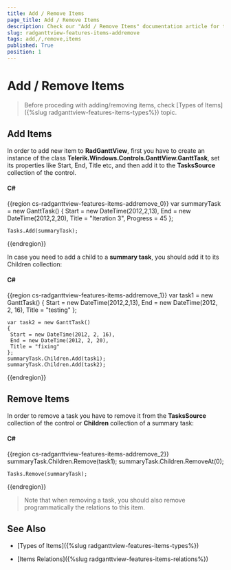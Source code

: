 ```yaml
---
title: Add / Remove Items
page_title: Add / Remove Items
description: Check our "Add / Remove Items" documentation article for the RadGanttView WPF control.
slug: radganttview-features-items-addremove
tags: add,/,remove,items
published: True
position: 1
---
```


# Add / Remove Items

>Before proceding with adding/removing items, check [Types of Items]({%slug radganttview-features-items-types%}) topic.

## Add Items

In order to add new item to __RadGanttView__, first you have to create an instance of the class __Telerik.Windows.Controls.GanttView.GanttTask__, set its properties like Start, End, Title etc, and then add it to the __TasksSource__ collection of the control. 

#### __C#__

{{region cs-radganttview-features-items-addremove_0}}
	var summaryTask = new GanttTask()
	{
	 Start = new DateTime(2012,2,13),
	 End = new DateTime(2012,2,20),
	 Title = "Iteration 3",
	 Progress = 45
	};
	
	Tasks.Add(summaryTask);
{{endregion}}

In case you need to add a child to a __summary task__, you should add it to its Children collection:

#### __C#__

{{region cs-radganttview-features-items-addremove_1}}
	var task1 = new GanttTask()
	{
	 Start = new DateTime(2012,2,13),
	 End = new DateTime(2012, 2, 16),
	 Title = "testing"
	};
	
	var task2 = new GanttTask()
	{
	 Start = new DateTime(2012, 2, 16),
	 End = new DateTime(2012, 2, 20),
	 Title = "fixing"
	};
	summaryTask.Children.Add(task1);
	summaryTask.Children.Add(task2);
{{endregion}}

## Remove Items

In order to remove a task you have to remove it from the __TasksSource__ collection of the control or __Children__ collection of a summary task:

#### __C#__

{{region cs-radganttview-features-items-addremove_2}}
	summaryTask.Children.Remove(task1);
	summaryTask.Children.RemoveAt(0);
	
	Tasks.Remove(summaryTask);
{{endregion}}

>Note that when removing a task, you should also remove programmatically the relations to this item.

## See Also

 * [Types of Items]({%slug radganttview-features-items-types%})

 * [Items Relations]({%slug radganttview-features-items-relations%})
